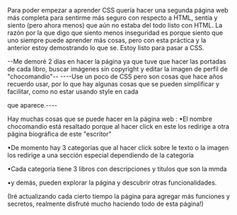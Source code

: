 Para poder empezar a aprender CSS quería hacer una segunda página web más completa para sentirme más seguro con respecto a HTML, sentía y siento (pero ahora menos) que aún no estaba del todo listo con HTML. La razón por la que digo
que siento menos inseguridad es porque siento que uno siempre puede aprender más cosas, pero con esta práctica y la anterior estoy demostrando lo que se. Estoy listo para pasar a CSS.

--Me demoré 2 días en hacer la página ya que tuve que hacer las portadas de cada libro, buscar imágenes sin copyright y editar la imagen de perfil de "chocomandio"--
----Use un poco de CSS pero son cosas que hace años recuerdo usar, por lo que hay algunas cosas que se pueden simplificar y facilitar, como no estar usando style en cada <p> que aparece.----

Hay muchas cosas que se puede hacer en la página web
: 
•El nombre  chocomandio está resaltado porque al hacer click en este los redirige a otra página biográfica de este "escritor"

•De momento hay 3 categorías que al hacer click sobre le texto o la imagen los redirige a una sección especial dependiendo de la categoría

•Cada categoría tiene 3 libros con descripciones y titulos que son la mmda

•y demás, pueden explorar la página y descubrir otras funcionalidades.

(Iré actualizando cada cierto tiempo la página para agregar más funciones y secretos, realmente disfruté mucho haciendo todo de esta página!)
